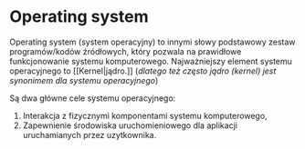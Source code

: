 # Operating system
Operating system (system operacyjny) to innymi słowy podstawowy zestaw programów/kodów źródłowych, który pozwala na prawidłowe funkcjonowanie systemu komputerowego. Najważniejszy element systemu operacyjnego to [[Kernel|jądro.]] (*dlatego też często jądro (kernel) jest synonimem dla systemu operacyjnego*)

Są dwa główne cele systemu operacyjnego:
1. Interakcja z fizycznymi komponentami systemu komputerowego,
2. Zapewnienie środowiska uruchomieniowego dla aplikacji uruchamianych przez uzytkownika.
